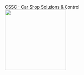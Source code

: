 CSSC - Car Shop Solutions & Control
<br> 
<img align="center" width="200" src="https://github.com/TiagoFialho0/ESA_Projeto/assets/146856980/194b2e0c-578b-4dee-9665-9d4dd79145bd">

